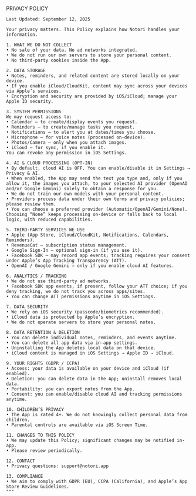    PRIVACY POLICY

    Last Updated: September 12, 2025

    Your privacy matters. This Policy explains how Notori handles your information.

    1. WHAT WE DO NOT COLLECT
    • No sale of your data. No ad networks integrated.
    • We do not run our own servers to store your personal content.
    • No third-party cookies inside the App.

    2. DATA STORAGE
    • Notes, reminders, and related content are stored locally on your device.
    • If you enable iCloud/CloudKit, content may sync across your devices via Apple’s services.
    • Encryption and security are provided by iOS/iCloud; manage your Apple ID security.

    3. SYSTEM PERMISSIONS
    We may request access to:
    • Calendar – to create/display events you request.
    • Reminders – to create/manage tasks you request.
    • Notifications – to alert you at dates/times you choose.
    • Microphone – for voice notes (processed on-device).
    • Photos/Camera – only when you attach images.
    • iCloud – for sync, if you enable it.
    You can revoke any permission in iOS Settings.

    4. AI & CLOUD PROCESSING (OPT-IN)
    • By default, cloud AI is OFF. You can enable/disable it in Settings → Privacy & AI.
    • When enabled, the App may send the text you type and, only if you allow it, the images you attach, to your selected AI provider (OpenAI and/or Google Gemini) solely to obtain a response for you.
    • We do not train our own models with your personal content.
    • Providers process data under their own terms and privacy policies; please review them.
    • You can choose a preferred provider (Automatic/OpenAI/Gemini/None). Choosing “None” keeps processing on-device or falls back to local logic, with reduced capabilities.

    5. THIRD-PARTY SERVICES WE USE
    • Apple (App Store, iCloud/CloudKit, Notifications, Calendars, Reminders).
    • RevenueCat – subscription status management.
    • Google Sign-In – optional sign-in (if you use it).
    • Facebook SDK – may record app events; tracking requires your consent under Apple’s App Tracking Transparency (ATT).
    • OpenAI / Google Gemini – only if you enable cloud AI features.

    6. ANALYTICS / TRACKING
    • We do not use third-party ad networks.
    • Facebook SDK app events, if present, follow your ATT choice; if you deny tracking, we do not track you across apps/sites.
    • You can change ATT permissions anytime in iOS Settings.

    7. DATA SECURITY
    • We rely on iOS security (passcode/biometrics recommended).
    • iCloud data is protected by Apple’s encryption.
    • We do not operate servers to store your personal notes.

    8. DATA RETENTION & DELETION
    • You can delete individual notes, reminders, and events anytime.
    • You can delete all app data via in-app settings.
    • Uninstalling the App deletes local data on that device.
    • iCloud content is managed in iOS Settings → Apple ID → iCloud.

    9. YOUR RIGHTS (GDPR / CCPA)
    • Access: your data is available on your device and iCloud (if enabled).
    • Deletion: you can delete data in the App; uninstall removes local data.
    • Portability: you can export notes from the App.
    • Consent: you can enable/disable cloud AI and tracking permissions anytime.

    10. CHILDREN’S PRIVACY
    • The App is rated 4+. We do not knowingly collect personal data from children.
    • Parental controls are available via iOS Screen Time.

    11. CHANGES TO THIS POLICY
    • We may update this Policy; significant changes may be notified in-app.
    • Please review periodically.

    12. CONTACT
    • Privacy questions: support@notori.app

    13. COMPLIANCE
    • We aim to comply with GDPR (EU), CCPA (California), and Apple’s App Store Review Guidelines.
    """

